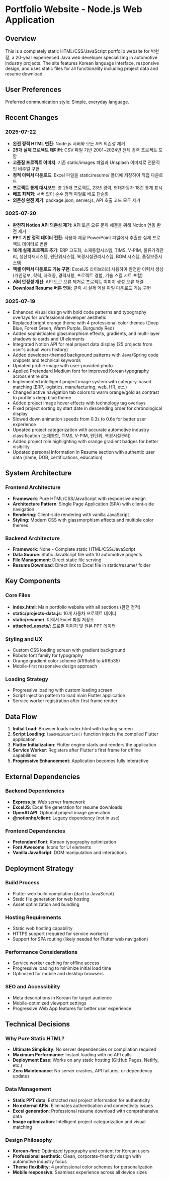 # Portfolio Website - Node.js Web Application

## Overview

This is a completely static HTML/CSS/JavaScript portfolio website for 박현정, a 20-year experienced Java web developer specializing in automotive industry projects. The site features Korean language interface, responsive design, and uses static files for all functionality including project data and resume download.

## User Preferences

Preferred communication style: Simple, everyday language.

## Recent Changes

### 2025-07-22
- **완전 정적 HTML 변환**: Node.js 서버와 모든 API 의존성 제거
- **25개 실제 프로젝트 데이터**: CSV 파일 기반 2001~2024년 전체 경력 프로젝트 포함
- **고품질 프로젝트 이미지**: 기존 static/images 파일과 Unsplash 이미지로 전문적인 비주얼 구현
- **정적 이력서 다운로드**: Excel 파일을 static/resume/ 폴더에 저장하여 직접 다운로드
- **프로젝트 통계 대시보드**: 총 25개 프로젝트, 23년 경력, 현대자동차 18건 통계 표시
- **배포 최적화**: 서버 없이 순수 정적 파일로 배포 단순화
- **의존성 완전 제거**: package.json, server.js, API 호출 코드 모두 제거

### 2025-07-20
- **완전히 Notion API 의존성 제거**: API 토큰 오류 문제 해결을 위해 Notion 연동 완전 제거
- **PPT 기반 정적 데이터 전환**: 사용자 제공 PowerPoint 파일에서 추출한 실제 프로젝트 데이터로 변환
- **10개 실제 프로젝트 추가**: ERP 고도화, 소재통합시스템, TIMS, V-PIM, 물류가격관리, 생산자재시스템, 원단위시스템, 북경시설관리시스템, BOM 시스템, 품질보증시스템
- **엑셀 이력서 다운로드 기능 구현**: ExcelJS 라이브러리 사용하여 완전한 이력서 생성 (개인정보, 학력, 자격증, 경력사항, 프로젝트 경험, 기술 스킬 시트 포함)
- **서버 안정성 개선**: API 토큰 오류 제거로 프로젝트 이미지 생성 오류 해결
- **Download Resume 버튼 연동**: 클릭 시 실제 엑셀 파일 다운로드 기능 구현

### 2025-07-19
- Enhanced visual design with bold code patterns and typography overlays for professional developer aesthetic
- Replaced bright orange theme with 4 professional color themes (Deep Blue, Forest Green, Warm Purple, Burgundy Red) 
- Added sophisticated glassmorphism effects, gradients, and multi-layer shadows to cards and UI elements
- Integrated Notion API for real project data display (25 projects from user's actual work history)
- Added developer-themed background patterns with Java/Spring code snippets and technical keywords
- Updated profile image with user-provided photo
- Applied Pretendard Medium font for improved Korean typography across entire site
- Implemented intelligent project image system with category-based matching (ERP, logistics, manufacturing, web, HR, etc.)
- Changed active navigation tab colors to warm orange/gold as contrast to profile's deep blue theme
- Added project image hover effects with technology tag overlays
- Fixed project sorting by start date in descending order for chronological display
- Slowed down animation speeds from 0.3s to 0.6s for better user experience
- Updated project categorization with accurate automotive industry classification (소재통합, TIMS, V-PIM, 원단위, 북경시설관리)
- Added project role highlighting with orange gradient badges for better visibility
- Updated personal information in Resume section with authentic user data (name, DOB, certifications, education)

## System Architecture

### Frontend Architecture
- **Framework**: Pure HTML/CSS/JavaScript with responsive design
- **Architecture Pattern**: Single Page Application (SPA) with client-side navigation
- **Rendering**: Client-side rendering with vanilla JavaScript
- **Styling**: Modern CSS with glassmorphism effects and multiple color themes

### Backend Architecture
- **Framework**: None - Complete static HTML/CSS/JavaScript
- **Data Source**: Static JavaScript file with 10 automotive projects
- **File Management**: Direct static file serving
- **Resume Download**: Direct link to Excel file in static/resume/ folder

## Key Components

### Core Files
- **index.html**: Main portfolio website with all sections (완전 정적)
- **static/projects-data.js**: 10개 자동차 프로젝트 데이터
- **static/resume/**: 이력서 Excel 파일 저장소
- **attached_assets/**: 프로필 이미지 및 원본 PPT 데이터

### Styling and UX
- Custom CSS loading screen with gradient background
- Roboto font family for typography
- Orange gradient color scheme (#ff9a56 to #ff6b35)
- Mobile-first responsive design approach

### Loading Strategy
- Progressive loading with custom loading screen
- Script injection pattern to load main Flutter application
- Service worker registration after first frame render

## Data Flow

1. **Initial Load**: Browser loads index.html with loading screen
2. **Script Loading**: `loadMainDartJs()` function injects the compiled Flutter application
3. **Flutter Initialization**: Flutter engine starts and renders the application
4. **Service Worker**: Registers after Flutter's first frame for offline capabilities
5. **Progressive Enhancement**: Application becomes fully interactive

## External Dependencies

### Backend Dependencies
- **Express.js**: Web server framework
- **ExcelJS**: Excel file generation for resume downloads  
- **OpenAI API**: Optional project image generation
- **@notionhq/client**: Legacy dependency (not in use)

### Frontend Dependencies
- **Pretendard Font**: Korean typography optimization
- **Font Awesome**: Icons for UI elements
- **Vanilla JavaScript**: DOM manipulation and interactions

## Deployment Strategy

### Build Process
- Flutter web build compilation (dart to JavaScript)
- Static file generation for web hosting
- Asset optimization and bundling

### Hosting Requirements
- Static web hosting capability
- HTTPS support (required for service workers)
- Support for SPA routing (likely needed for Flutter web navigation)

### Performance Considerations
- Service worker caching for offline access
- Progressive loading to minimize initial load time
- Optimized for mobile and desktop browsers

### SEO and Accessibility
- Meta descriptions in Korean for target audience
- Mobile-optimized viewport settings
- Progressive Web App features for better user experience

## Technical Decisions

### Why Pure Static HTML?
- **Ultimate Simplicity**: No server dependencies or compilation required
- **Maximum Performance**: Instant loading with no API calls
- **Deployment Ease**: Works on any static hosting (GitHub Pages, Netlify, etc.)
- **Zero Maintenance**: No server crashes, API failures, or dependency updates

### Data Management
- **Static PPT data**: Extracted real project information for authenticity
- **No external APIs**: Eliminates authentication and connectivity issues
- **Excel generation**: Professional resume download with comprehensive data
- **Image optimization**: Intelligent project categorization and visual matching

### Design Philosophy
- **Korean-first**: Optimized typography and content for Korean users
- **Professional aesthetic**: Clean, corporate-friendly design with automotive industry focus
- **Theme flexibility**: 4 professional color schemes for personalization
- **Mobile responsive**: Seamless experience across all device sizes